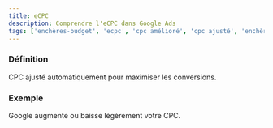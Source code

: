 ```yaml
---
title: eCPC
description: Comprendre l'eCPC dans Google Ads
tags: ['enchères-budget', 'ecpc', 'cpc amélioré', 'cpc ajusté', 'enchères automatiques', 'optimisation conversions', 'google ads']
---
```


### Définition
CPC ajusté automatiquement pour maximiser les conversions.

### Exemple
Google augmente ou baisse légèrement votre CPC.
